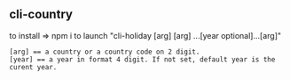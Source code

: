 cli-country
-----------

to install => 
    npm i
to launch
    "cli-holiday [arg] [arg] ...[year optional]...[arg]"

    [arg] == a country or a country code on 2 digit.    
    [year] == a year in format 4 digit. If not set, default year is the curent year.